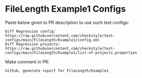 # FileLength Example1 Configs
Paste below given to PR description to use such test configs:
```
Diff Regression config: https://raw.githubusercontent.com/checkstyle/test-configs/main/FileLength/Example1/config.xml
Diff Regression projects: https://raw.githubusercontent.com/checkstyle/test-configs/main/FileLength/Example1/list-of-projects.properties
```
Make comment in PR:
```
Github, generate report for FileLength/Example1
```
